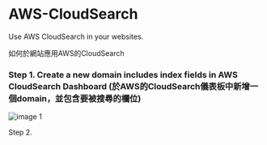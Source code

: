 # AWS-CloudSearch

Use AWS CloudSearch in your websites.

如何於網站應用AWS的CloudSearch

### Step 1. Create a new domain includes index fields in AWS CloudSearch Dashboard (於AWS的CloudSearch儀表板中新增一個domain，並包含要被搜尋的欄位)
![image 1](https://cloud.githubusercontent.com/assets/18390700/25939449/7e22862c-3665-11e7-9af4-8ffbf3347447.png)


Step 2. 
